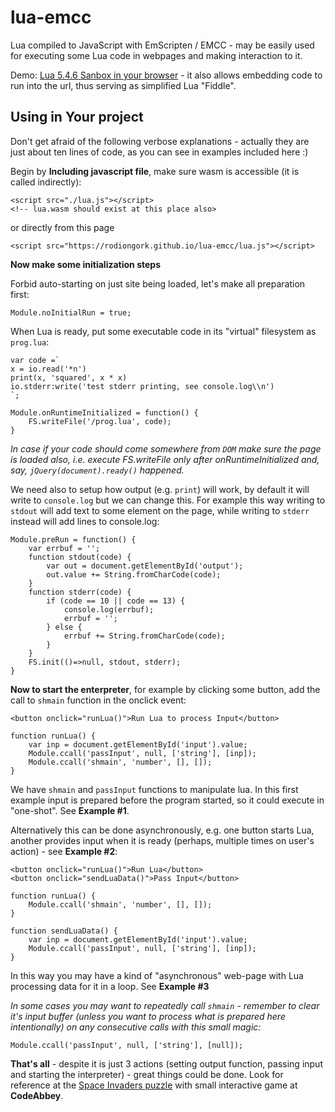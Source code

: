 # lua-emcc

Lua compiled to JavaScript with EmScripten / EMCC - may be easily used for executing some
Lua code in webpages and making interaction to it.

Demo: [Lua 5.4.6 Sanbox in your browser](https://rodiongork.github.io/lua-emcc) - it also allows embedding
code to run into the url, thus serving as simplified Lua "Fiddle".

## Using in Your project

Don't get afraid of the following verbose explanations - actually they are just about ten lines of code, as you
can see in examples included here :)

Begin by **Including javascript file**, make sure wasm is accessible (it is called indirectly):

    <script src="./lua.js"></script>
    <!-- lua.wasm should exist at this place also>

or directly from this page

    <script src="https://rodiongork.github.io/lua-emcc/lua.js"></script>

**Now make some initialization steps**

Forbid auto-starting on just site being loaded, let's make all preparation first:

    Module.noInitialRun = true;

When Lua is ready, put some executable code in its "virtual" filesystem as `prog.lua`:

    var code =`
    x = io.read('*n')
    print(x, 'squared', x * x)
    io.stderr:write('test stderr printing, see console.log\\n')
    `;

    Module.onRuntimeInitialized = function() {
        FS.writeFile('/prog.lua', code);
    }

_In case if your code should come somewhere from `DOM` make sure the page is loaded also,
i.e. execute FS.writeFile only after onRuntimeInitialized and, say, `jQuery(document).ready()`
happened._

We need also to setup how output (e.g. `print`) will work, by default it will write to `console.log`
but we can change this. For example this way writing to `stdout` will add text to some
element on the page, while writing to `stderr` instead will add lines to console.log:

    Module.preRun = function() {
        var errbuf = '';
        function stdout(code) {
            var out = document.getElementById('output');
            out.value += String.fromCharCode(code);
        }
        function stderr(code) {
            if (code == 10 || code == 13) {
                console.log(errbuf);
                errbuf = '';
            } else {
                errbuf += String.fromCharCode(code);
            }
        }
        FS.init(()=>null, stdout, stderr);
    }

**Now to start the enterpreter**, for example by clicking some button, add the call to `shmain`
function in the onclick event:

    <button onclick="runLua()">Run Lua to process Input</button>

    function runLua() {
        var inp = document.getElementById('input').value;
        Module.ccall('passInput', null, ['string'], [inp]);
        Module.ccall('shmain', 'number', [], []);
    }

We have `shmain` and `passInput` functions to manipulate lua. In this first example
input is prepared before the program started, so it could execute in "one-shot".
See **Example #1**.

Alternatively this can be done asynchronously, e.g. one button starts Lua, another
provides input when it is ready (perhaps, multiple times on user's action) - see **Example #2**:

    <button onclick="runLua()">Run Lua</button>
    <button onclick="sendLuaData()">Pass Input</button>

    function runLua() {
        Module.ccall('shmain', 'number', [], []);
    }

    function sendLuaData() {
        var inp = document.getElementById('input').value;
        Module.ccall('passInput', null, ['string'], [inp]);
    }

In this way you may have a kind of "asynchronous" web-page with Lua processing data
for it in a loop. See **Example #3**

_In some cases you may want to repeatedly call `shmain` - remember to clear it's input
buffer (unless you want to process what is prepared here intentionally) on any consecutive
calls with this small magic:_

    Module.ccall('passInput', null, ['string'], [null]);

**That's all** - despite it is just 3 actions (setting output function, passing input and
starting the interpreter) - great things could be done. Look for reference at the
[Space Invaders puzzle](https://www.codeabbey.com/index/task_view/space-invaders) with
small interactive game at **CodeAbbey**.
